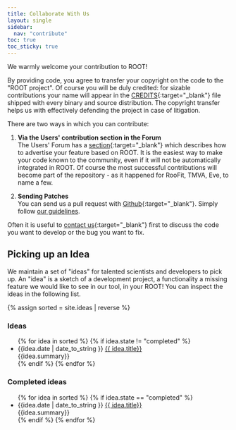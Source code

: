 ```yaml
---
title: Collaborate With Us
layout: single
sidebar:
  nav: "contribute"
toc: true
toc_sticky: true
---
```


We warmly welcome your contribution to ROOT!

By providing code, you agree to transfer your copyright on the code to the "ROOT project".
Of course you will be duly credited: for sizable contributions your name will appear in the
[CREDITS](https://raw.githubusercontent.com/root-mirror/root/master/README/CREDITS){:target="_blank"}
file shipped with every binary and source distribution.
The copyright transfer helps us with effectively defending the project in case of litigation.

There are two ways in which you can contribute:

1. **Via the Users' contribution section in the Forum** <br>
   The Users' Forum has a [section](https://root-forum.cern.ch/c/my-root-app-and-ideas){:target="_blank"}
   which describes how to advertise your feature based on ROOT. It is the
   easiest way to make your code known to the community, even if it will not be
   automatically integrated in ROOT. Of course the most successful contributions will
   become part of the repository - as it happened for RooFit, TMVA, Eve, to name a few.

2. **Sending Patches** <br>
   You can send us a pull request with [Github](https://github.com/root-project/root){:target="_blank"}.
   Simply follow [our guidelines](https://github.com/root-project/root/blob/master/CONTRIBUTING.md).

Often it is useful to [contact us](https://root-forum.cern.ch){:target="_blank"} first to
discuss the code you want to develop or the bug you want to fix.

## Picking up an Idea
We maintain a set of "ideas" for talented scientists and developers to pick up. An "idea" is a sketch of a development project, a functionality a missing feature we would like to see in our tool, in your ROOT! You can inspect the ideas in the following list.

{% assign sorted = site.ideas | reverse %}

### Ideas <a href="{{ 'feed/ideas.xml' | relative_url }}"><img style="width:auto; height:1.0em;" src="{{'/assets/images/feed.svg' | relative_url}}"></a>

<ul>
{% for idea in sorted %}
{% if idea.state != "completed" %}
<li> {{idea.date | date_to_string }} <a href="{{ idea.url | relative_url }}"> {{ idea.title}} </a><br>
{{idea.summary}}
</li>
{% endif %}
{% endfor %}
</ul>

### Completed ideas

<ul>
{% for idea in sorted %}
{% if idea.state == "completed" %}
<li> {{idea.date | date_to_string }} <a href="{{ idea.url | relative_url }}"> {{ idea.title}} </a><br>
{{idea.summary}}
</li>
{% endif %}
{% endfor %}
</ul>
